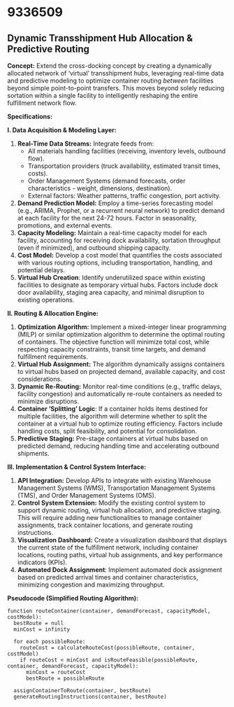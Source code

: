 # 9336509

## Dynamic Transshipment Hub Allocation & Predictive Routing

**Concept:** Extend the cross-docking concept by creating a dynamically allocated network of ‘virtual’ transshipment hubs, leveraging real-time data and predictive modeling to optimize container routing *between* facilities beyond simple point-to-point transfers. This moves beyond solely reducing sortation within a single facility to intelligently reshaping the entire fulfillment network flow.

**Specifications:**

**I. Data Acquisition & Modeling Layer:**

1.  **Real-Time Data Streams:** Integrate feeds from:
    *   All materials handling facilities (receiving, inventory levels, outbound flow).
    *   Transportation providers (truck availability, estimated transit times, costs).
    *   Order Management Systems (demand forecasts, order characteristics - weight, dimensions, destination).
    *   External factors: Weather patterns, traffic congestion, port activity.
2.  **Demand Prediction Model:**  Employ a time-series forecasting model (e.g., ARIMA, Prophet, or a recurrent neural network) to predict demand at each facility for the next 24-72 hours.  Factor in seasonality, promotions, and external events.
3.  **Capacity Modeling:** Maintain a real-time capacity model for each facility, accounting for receiving dock availability, sortation throughput (even if minimized), and outbound shipping capacity.
4.  **Cost Model:** Develop a cost model that quantifies the costs associated with various routing options, including transportation, handling, and potential delays.
5. **Virtual Hub Creation**: Identify underutilized space within existing facilities to designate as temporary virtual hubs. Factors include dock door availability, staging area capacity, and minimal disruption to existing operations.

**II. Routing & Allocation Engine:**

1.  **Optimization Algorithm:** Implement a mixed-integer linear programming (MILP) or similar optimization algorithm to determine the optimal routing of containers. The objective function will minimize total cost, while respecting capacity constraints, transit time targets, and demand fulfillment requirements.
2.  **Virtual Hub Assignment:** The algorithm dynamically assigns containers to virtual hubs based on projected demand, available capacity, and cost considerations.
3.  **Dynamic Re-Routing:**  Monitor real-time conditions (e.g., traffic delays, facility congestion) and automatically re-route containers as needed to minimize disruptions.
4.  **Container ‘Splitting’ Logic**: If a container holds items destined for multiple facilities, the algorithm will determine whether to split the container at a virtual hub to optimize routing efficiency. Factors include handling costs, split feasibility, and potential for consolidation.
5.  **Predictive Staging:** Pre-stage containers at virtual hubs based on predicted demand, reducing handling time and accelerating outbound shipments.

**III. Implementation & Control System Interface:**

1.  **API Integration:** Develop APIs to integrate with existing Warehouse Management Systems (WMS), Transportation Management Systems (TMS), and Order Management Systems (OMS).
2.  **Control System Extension:** Modify the existing control system to support dynamic routing, virtual hub allocation, and predictive staging. This will require adding new functionalities to manage container assignments, track container locations, and generate routing instructions.
3.  **Visualization Dashboard:** Create a visualization dashboard that displays the current state of the fulfillment network, including container locations, routing paths, virtual hub assignments, and key performance indicators (KPIs).
4. **Automated Dock Assignment**: Implement automated dock assignment based on predicted arrival times and container characteristics, minimizing congestion and maximizing throughput.

**Pseudocode (Simplified Routing Algorithm):**

```
function routeContainer(container, demandForecast, capacityModel, costModel):
  bestRoute = null
  minCost = infinity

  for each possibleRoute:
    routeCost = calculateRouteCost(possibleRoute, container, costModel)
    if routeCost < minCost and isRouteFeasible(possibleRoute, container, demandForecast, capacityModel):
      minCost = routeCost
      bestRoute = possibleRoute

  assignContainerToRoute(container, bestRoute)
  generateRoutingInstructions(container, bestRoute)
```
